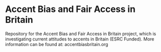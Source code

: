 # Accent Bias and Fair Access in Britain
 Repository for the Accent Bias and Fair Access in Britain project, which is investigating current attitudes to accents in Britain (ESRC Funded). More information can be found at: accentbiasbritain.org
